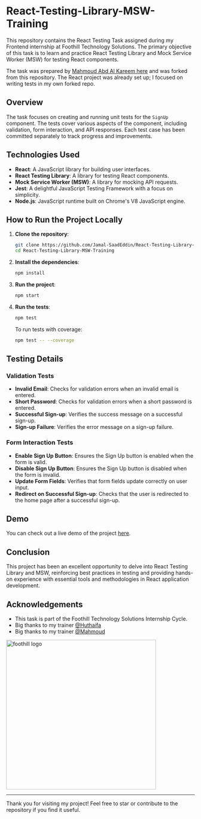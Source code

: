# React-Testing-Library-MSW-Training

This repository contains the React Testing Task assigned during my Frontend internship at Foothill Technology Solutions. The primary objective of this task is to learn and practice React Testing Library and Mock Service Worker (MSW) for testing React components. 

The task was prepared by [Mahmoud Abd Al Kareem here](https://github.com/MahmoudAbdAlKareem/react-testing-library-msw-training) and was forked from this repository. The React project was already set up; I focused on writing tests in my own forked repo.


## Overview

The task focuses on creating and running unit tests for the `SignUp` component. The tests cover various aspects of the component, including validation, form interaction, and API responses. Each test case has been committed separately to track progress and improvements.

## Technologies Used

- **React**: A JavaScript library for building user interfaces.
- **React Testing Library**: A library for testing React components.
- **Mock Service Worker (MSW)**: A library for mocking API requests.
- **Jest**: A delightful JavaScript Testing Framework with a focus on simplicity.
- **Node.js**: JavaScript runtime built on Chrome's V8 JavaScript engine.

## How to Run the Project Locally

1. **Clone the repository**:
   ```bash
   git clone https://github.com/Jamal-SaadEddin/React-Testing-Library-MSW-Training.git
   cd React-Testing-Library-MSW-Training
   ```

2. **Install the dependencies**:
   ```bash
   npm install
   ```

3. **Run the project**:
   ```bash
   npm start
   ```

4. **Run the tests**:
   ```bash
   npm test
   ```

   To run tests with coverage:
   ```bash
   npm test -- --coverage
   ```

## Testing Details

### Validation Tests

- **Invalid Email**: Checks for validation errors when an invalid email is entered.
- **Short Password**: Checks for validation errors when a short password is entered.
- **Successful Sign-up**: Verifies the success message on a successful sign-up.
- **Sign-up Failure**: Verifies the error message on a sign-up failure.

### Form Interaction Tests

- **Enable Sign Up Button**: Ensures the Sign Up button is enabled when the form is valid.
- **Disable Sign Up Button**: Ensures the Sign Up button is disabled when the form is invalid.
- **Update Form Fields**: Verifies that form fields update correctly on user input.
- **Redirect on Successful Sign-up**: Checks that the user is redirected to the home page after a successful sign-up.

## Demo

You can check out a live demo of the project [here](https://jamal-saadeddin.github.io/React-Testing-Library-MSW-Training/).

## Conclusion

This project has been an excellent opportunity to delve into React Testing Library and MSW, reinforcing best practices in testing and providing hands-on experience with essential tools and methodologies in React application development.

## Acknowledgements
- This task is part of the Foothill Technology Solutions Internship Cycle.
- Big thanks to my trainer [@Huthaifa](https://github.com/Huthaifa-Dev)
- Big thanks to my trainer [@Mahmoud](https://github.com/MahmoudAbdAlKareem)
<img src="https://github.com/Jamal-SaadEddin/TodoTick/assets/104212352/9d3c83b0-5ea8-46ff-93e8-f1504af9dc67" width="400" alt="foothill logo">


---

Thank you for visiting my project! Feel free to star or contribute to the repository if you find it useful.
